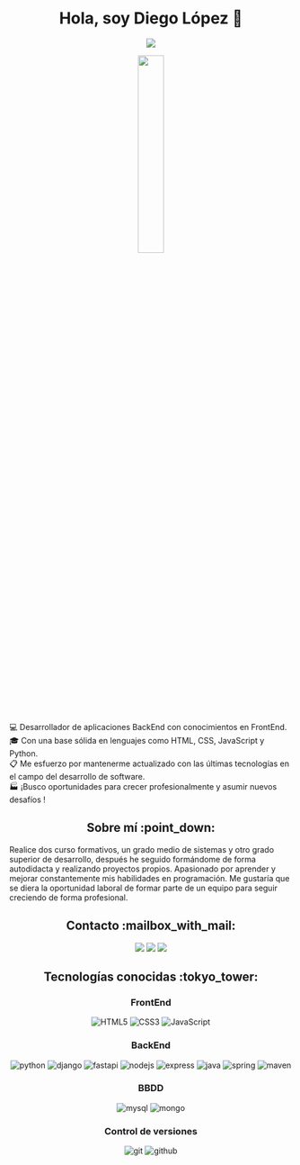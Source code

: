 <div align="center">
  <h1>Hola, soy Diego López 👋</h1>
  <p align="center">
  <img src="https://readme-typing-svg.herokuapp.com?center=true&vCenter=true&lines=Desarrollador+de+Software++;Backend+Developer;&font=Fira%20Code&color=E1E185&center=true&width=440&height=45&size=22">
  </p>
  <img width="30%" src="https://www.gruposicom.com/wp-content/uploads/2022/07/php-vigo.png">
</div>
<div>
  <p>
      💻 Desarrollador de aplicaciones BackEnd con conocimientos en FrontEnd.</br>
      🎓 Con una base sólida en lenguajes como HTML, CSS, JavaScript y Python.</br>
      📋 Me esfuerzo por mantenerme actualizado con las últimas tecnologías en el campo del desarrollo de software.</br> 
      🏭 ¡Busco oportunidades para crecer profesionalmente y asumir nuevos desafíos !
</p>
</div>

<div>
  <h2 align="center">Sobre mí :point_down:</h2>
  <p>
Realice dos curso formativos, un grado medio de sistemas y otro grado superior de desarrollo, después he seguido formándome de forma autodidacta y realizando proyectos propios.  Apasionado por aprender y mejorar constantemente mis habilidades en programación. Me gustaría que se diera la oportunidad laboral de formar parte de un equipo para seguir creciendo de forma profesional.
</p>
</div>

<div align="center">
  <h2>Contacto :mailbox_with_mail:</h2>
  <a href=mailto:["diego@diegodev.site"] target="_blank" rel="noopener"><img src="https://img.shields.io/badge/Gmail-D14836?style=for-the-badge&logo=gmail&logoColor=white"></a>
  <a href="https://www.linkedin.com/in/diegodevsite/" target="_blank" rel="noopener"><img src="https://img.shields.io/badge/LinkedIn-0077B5?style=for-the-badge&logo=linkedin&logoColor=white"></a>
  <a href="https://github.com/diegolopez-dev" target="_blank" rel="noopener"><img src="https://img.shields.io/badge/GitHub-100000?style=for-the-badge&logo=github&logoColor=white"></a>
</div>

<div align="center">
  <h2>Tecnologías conocidas :tokyo_tower:</h2>
  
  <h3>FrontEnd</h3>
  <img alt="HTML5" title="HTML5" src="https://skillicons.dev/icons?i=html">
  <img alt="CSS3" title="CSS3" src="https://skillicons.dev/icons?i=css">
  <img alt="JavaScript" title="JavaScript" src="https://skillicons.dev/icons?i=js">
  
  <h3>BackEnd</h3>
  <img alt="python" title="python" src="https://skillicons.dev/icons?i=python">
  <img alt="django" title="django" src="https://skillicons.dev/icons?i=django">
  <img alt="fastapi" title="fastapi" src="https://skillicons.dev/icons?i=fastapi">
  <img alt="nodejs" title="nodejs" src="https://skillicons.dev/icons?i=nodejs">
  <img alt="express" title="express" src="https://skillicons.dev/icons?i=express">
  <img alt="java" title="java" src="https://skillicons.dev/icons?i=java">
  <img alt="spring" title="spring" src="https://skillicons.dev/icons?i=spring">
  <img alt="maven" title="maven" src="https://skillicons.dev/icons?i=maven">

  <h3>BBDD</h3>
  <img alt="mysql" title="mysql" src="https://skillicons.dev/icons?i=mysql">
  <img alt="mongo" title="mongo" src="https://skillicons.dev/icons?i=mongo">

  <h3>Control de versiones</h3>
  <img alt="git" title="git" src="https://skillicons.dev/icons?i=git">
  <img alt="github" title="github" src="https://skillicons.dev/icons?i=github">
</div>
